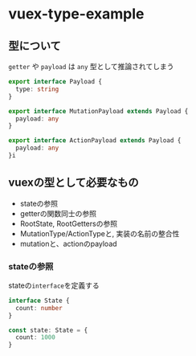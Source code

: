 # vuex-type-example

## 型について

`getter` や `payload` は `any` 型として推論されてしまう

```ts
export interface Payload {
  type: string
}

export interface MutationPayload extends Payload {
  payload: any
}

export interface ActionPayload extends Payload {
  payload: any
}i
```

## vuexの型として必要なもの

- stateの参照
- getterの関数同士の参照
- RootState, RootGettersの参照
- MutationType/ActionTypeと, 実装の名前の整合性
- mutationと、actionのpayload

### stateの参照
stateの`interface`を定義する

```ts
interface State {
  count: number
}

const state: State = {
  count: 1000
}
```
